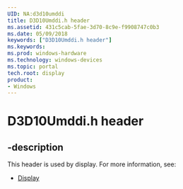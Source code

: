 ```yaml
---
UID: NA:d3d10umddi
title: D3D10Umddi.h header
ms.assetid: 431c5cab-5fae-3d70-8c9e-f9908747c0b3
ms.date: 05/09/2018
keywords: ["D3D10Umddi.h header"]
ms.keywords: 
ms.prod: windows-hardware
ms.technology: windows-devices
ms.topic: portal
tech.root: display
product:
- Windows
---
```


# D3D10Umddi.h header


## -description


This header is used by display. For more information, see:

- [Display](../_display/index.md)
